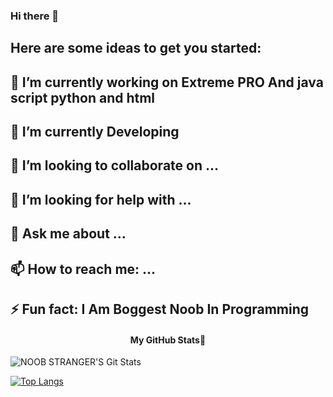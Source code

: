 ### Hi there 👋



## Here are some ideas to get you started:
## 🔭 I’m currently working on Extreme PRO And java script python and html
## 🌱 I’m currently Developing
## 👯 I’m looking to collaborate on ...
## 🤔 I’m looking for help with ...
## 💬 Ask me about ...
## 📫 How to reach me: ...
## ⚡ Fun fact: I Am Boggest Noob In Programming



<h4 align="center"><b>My GitHub Stats💛</b></h4>

![NOOB STRANGER'S Git Stats](https://github-readme-stats.vercel.app/api?username=Noob-Stranger&include_all_commits=true&count_private=true&theme=highcontrast)

[![Top Langs](https://github-readme-stats.vercel.app/api/top-langs/?username=Noob-Stranger&layout=compact&theme=radical)](https://github.com/Noob-Stranger)
